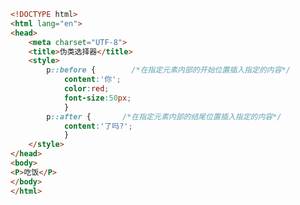 
<BlogInfo id="276" title="32.伪类选择器" author="白日梦想猿" pv=0 read_times=0 pre_cost_time=0分19秒 category="css学习" tag_list="['css学习']" create_time="2020.07.18 22:59:10" update_time="2020.07.18 23:03:15" />

```html
<!DOCTYPE html>
<html lang="en">
<head>
    <meta charset="UTF-8">
    <title>伪类选择器</title>
    <style>
        p::before {        /*在指定元素内部的开始位置插入指定的内容*/
            content:'你';
            color:red;
            font-size:50px;
            }
        p::after {       /*在指定元素内部的结尾位置插入指定的内容*/
            content:'了吗?';
            }
    </style>
</head>
<body>
<P>吃饭</P>
</body>
</html>
```
